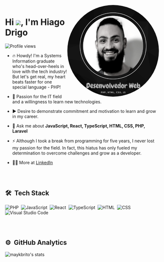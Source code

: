 <img align="right" height="300em" src="https://github.com/hiagodrigo/hiagodrigo/blob/main/Git%20Profile%20Picture.png" style="border-radius: 50%" />
<h1 align="left">Hi <img src="https://i.giphy.com/media/w1OBpBd7kJqHrJnJ13/giphy.webp" height="35px">, I'm Hiago Drigo</h1>
<p align="left"> <img src="https://komarev.com/ghpvc/?username=hiagodrigo&color=yellow" alt="Profile views" /> </p>

- 🔥 Howdy! I'm a Systems Information graduate who's head-over-heels in love with the tech industry! But let's get real, my heart beats faster for one special language - PHP!

- 🔭 Passion for the IT field and a willingness to learn new technologies.

- ▶️ Desire to demonstrate commitment and motivation to learn and grow in my career.

- 💬 Ask me about **JavaScript, React, TypeScript, HTML, CSS, PHP, Laravel**

- ⚡ Although I took a break from programming for five years, I never lost my passion for the field. In fact, this hiatus has only fueled my determination to overcome challenges and grow as a developer.

- 👨‍💻 More at [LinkedIn](https://www.linkedin.com/in/hiago-drigo/)


<br><br>

## 🛠 &nbsp;Tech Stack

![PHP](https://img.shields.io/badge/-PHP-05122A?style=flat&logo=php)&nbsp;
![JavaScript](https://img.shields.io/badge/-JavaScript-05122A?style=flat&logo=javascript)&nbsp;
![React](https://img.shields.io/badge/-React-05122A?style=flat&logo=react)&nbsp;
![TypeScript](https://img.shields.io/badge/-TypeScript-05122A?style=flat&logo=typescript)&nbsp;
![HTML](https://img.shields.io/badge/-HTML-05122A?style=flat&logo=HTML5)&nbsp;
![CSS](https://img.shields.io/badge/-CSS-05122A?style=flat&logo=CSS3&logoColor=1572B6)&nbsp;
![Visual Studio Code](https://img.shields.io/badge/-Visual%20Studio%20Code-05122A?style=flat&logo=visual-studio-code&logoColor=007ACC)&nbsp;

<br><br>

## ⚙️ &nbsp;GitHub Analytics

<p align="left">
<img width="530em" src="https://github-readme-stats.vercel.app/api?username=hiagodrigo&show_icons=true&theme=vision-friendly-dark" alt="maykbrito's stats"/>
<!--<img width="530em" src="https://github-readme-stats.vercel.app/api/top-langs/?username=hiagodrigo&layout=compact&theme=vision-friendly-dark" alt="HiagoDrigo's most languages"/>-->
</p>


<br><br>

